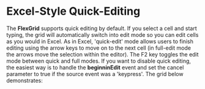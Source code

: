 Excel-Style Quick-Editing
=========================

The **FlexGrid** supports quick editing by default. If you select a cell and start typing, the grid will automatically switch into edit mode so you can edit cells as you would in Excel. As in Excel, 'quick-edit' mode allows users to finish editing using the arrow keys to move on to the next cell (in full-edit mode the arrows move the selection within the editor). The F2 key toggles the edit mode between quick and full modes. If you want to disable quick editing, the easiest way is to handle the **beginninEdit** event and set the cancel parameter to true if the source event was a 'keypress'. The grid below demonstrates: